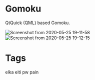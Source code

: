 # Gomoku

QtQuick (QML) based Gomoku.

![Screenshot from 2020-05-25 19-11-58](https://user-images.githubusercontent.com/19244173/82832547-b28ed700-9ebb-11ea-9b6d-d58e1c60e02a.png)
![Screenshot from 2020-05-25 19-12-15](https://user-images.githubusercontent.com/19244173/82832549-b3276d80-9ebb-11ea-8454-20dae240654f.png)

# Tags
elka eiti pw pain

